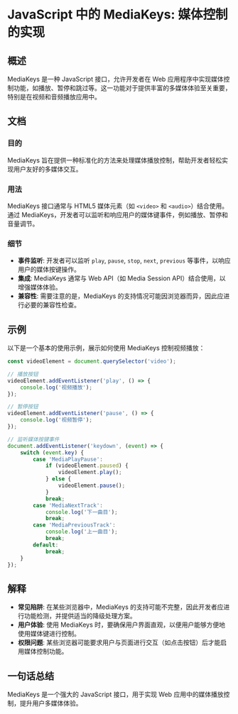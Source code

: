 <!--
Meta Description: # JavaScript 中的 MediaKeys: 媒体控制的实现 ## 概述 MediaKeys 是一种 JavaScript 接口，允许开发者在 Web 应用程序中实现媒体控制功能，如播放、暂停和跳过等。这一功能对于提供丰富的多媒体体验至关重要，特别是在视频和音频播放应用中。 ## 文档 ##...
Meta Keywords: mediakeys, videoelement, javascript, console, log
-->

# JavaScript 中的 MediaKeys: 媒体控制的实现

## 概述
MediaKeys 是一种 JavaScript 接口，允许开发者在 Web 应用程序中实现媒体控制功能，如播放、暂停和跳过等。这一功能对于提供丰富的多媒体体验至关重要，特别是在视频和音频播放应用中。

## 文档
### 目的
MediaKeys 旨在提供一种标准化的方法来处理媒体播放控制，帮助开发者轻松实现用户友好的多媒体交互。

### 用法
MediaKeys 接口通常与 HTML5 媒体元素（如 `<video>` 和 `<audio>`）结合使用。通过 MediaKeys，开发者可以监听和响应用户的媒体键事件，例如播放、暂停和音量调节。

### 细节
- **事件监听**: 开发者可以监听 `play`, `pause`, `stop`, `next`, `previous` 等事件，以响应用户的媒体按键操作。
- **集成**: MediaKeys 通常与 Web API（如 Media Session API）结合使用，以增强媒体体验。
- **兼容性**: 需要注意的是，MediaKeys 的支持情况可能因浏览器而异，因此应进行必要的兼容性检查。

## 示例
以下是一个基本的使用示例，展示如何使用 MediaKeys 控制视频播放：

```javascript
const videoElement = document.querySelector('video');

// 播放按钮
videoElement.addEventListener('play', () => {
    console.log('视频播放');
});

// 暂停按钮
videoElement.addEventListener('pause', () => {
    console.log('视频暂停');
});

// 监听媒体按键事件
document.addEventListener('keydown', (event) => {
    switch (event.key) {
        case 'MediaPlayPause':
            if (videoElement.paused) {
                videoElement.play();
            } else {
                videoElement.pause();
            }
            break;
        case 'MediaNextTrack':
            console.log('下一曲目');
            break;
        case 'MediaPreviousTrack':
            console.log('上一曲目');
            break;
        default:
            break;
    }
});
```

## 解释
- **常见陷阱**: 在某些浏览器中，MediaKeys 的支持可能不完整，因此开发者应进行功能检测，并提供适当的降级处理方案。
- **用户体验**: 使用 MediaKeys 时，要确保用户界面直观，以便用户能够方便地使用媒体键进行控制。
- **权限问题**: 某些浏览器可能要求用户与页面进行交互（如点击按钮）后才能启用媒体控制功能。

## 一句话总结
MediaKeys 是一个强大的 JavaScript 接口，用于实现 Web 应用中的媒体播放控制，提升用户多媒体体验。